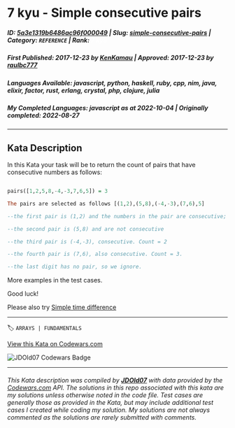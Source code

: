 # 7 kyu - Simple consecutive pairs

##### **ID**: [5a3e1319b6486ac96f000049](https://www.codewars.com/kata/5a3e1319b6486ac96f000049) | **Slug**: [simple-consecutive-pairs](https://www.codewars.com/kata/5a3e1319b6486ac96f000049) | **Category**: `REFERENCE` | **Rank**: <span style="color:white">7 kyu</span>

##### **First Published**: 2017-12-23 ***by*** [KenKamau](https://www.codewars.com/users/KenKamau) | **Approved**: 2017-12-23 ***by*** [raulbc777](https://www.codewars.com/users/raulbc777)

##### **Languages Available**: javascript, python, haskell, ruby, cpp, nim, java, elixir, factor, rust, erlang, crystal, php, clojure, julia

##### **My Completed Languages**: javascript ***as at*** 2022-10-04 | **Originally completed**: 2022-08-27

---

## Kata Description


In this Kata your task will be to return the count of pairs that have consecutive numbers as follows:

```Haskell

pairs([1,2,5,8,-4,-3,7,6,5]) = 3

The pairs are selected as follows [(1,2),(5,8),(-4,-3),(7,6),5]

--the first pair is (1,2) and the numbers in the pair are consecutive; Count = 1

--the second pair is (5,8) and are not consecutive

--the third pair is (-4,-3), consecutive. Count = 2

--the fourth pair is (7,6), also consecutive. Count = 3. 

--the last digit has no pair, so we ignore.

```



More examples in the test cases. 



Good luck!



Please also try [Simple time difference](https://www.codewars.com/kata/5b76a34ff71e5de9db0000f2)

---


🏷 `ARRAYS | FUNDAMENTALS`


[View this Kata on Codewars.com](https://www.codewars.com/kata/5a3e1319b6486ac96f000049)

![](https://www.codewars.com/users/jdold07/badges/large "JDOld07 Codewars Badge")

---

###### *This Kata description was compiled by [**JDOld07**](https://tpstech.dev) with data provided by the [Codewars.com](https://www.codewars.com) API.  The solutions in this repo associated with this kata are my solutions unless otherwise noted in the code file.  Test cases are generally those as provided in the Kata, but may include additional test cases I created while coding my solution.  My solutions are not always commented as the solutions are rarely submitted with comments.*
